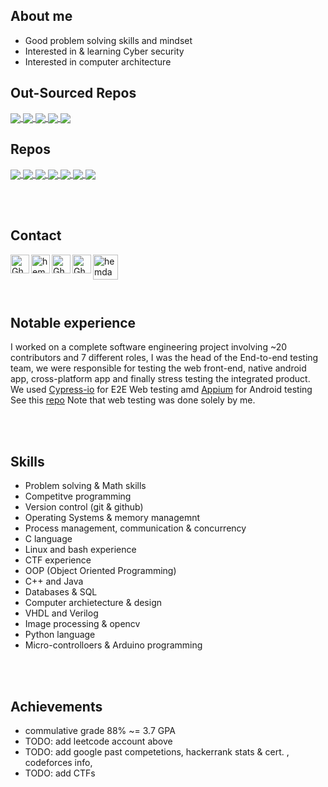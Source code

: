 ## About me
- Good problem solving skills and mindset
- Interested in & learning Cyber security
- Interested in computer architecture

<!--  
[![trophy](https://github-profile-trophy.vercel.app/?username=ghiathajam&theme=onedark)](https://github.com/ryo-ma/github-profile-trophy)
-->

<!--
[![GitHub Streak](https://github-readme-streak-stats.herokuapp.com?user=GhiathAJam&theme=dark&date_format=j%20M%5B%20Y%5D)](https://git.io/streak-stats)
-->

## Out-Sourced Repos
<a href="https://github.com/SE-Project-CMP-Tumbler/SE-Project-CMP-Testing">
  <img align="center" src="https://github-readme-stats.vercel.app/api/pin/?username=SE-Project-CMP-Tumbler&repo=SE-Project-CMP-Testing&theme=dark" />
</a>
<a href="https://github.com/Muhammad-saad-2000/Search-Engine">
  <img align="center" src="https://github-readme-stats.vercel.app/api/pin/?username=Muhammad-saad-2000&repo=Search-Engine&theme=dark" />
</a>
<a href="https://github.com/mostafa-elgendy22/Restaurant-Simulation">
  <img align="center" src="https://github-readme-stats.vercel.app/api/pin/?username=mostafa-elgendy22&repo=Restaurant-Simulation&theme=dark" />
</a>
<a href="https://github.com/Ahmed-walid/WGSA">
  <img align="center" src="https://github-readme-stats.vercel.app/api/pin/?username=Ahmed-walid&repo=WGSA&theme=dark" />
</a>
<a href="https://github.com/We2Am-BaSsem/Home-Automation-System">
  <img align="center" src="https://github-readme-stats.vercel.app/api/pin/?username=We2Am-BaSsem&repo=Home-Automation-System&theme=dark" />
</a>
<!--
 <a href="https://github.com/mostafa-elgendy22/Restaurant-Simulation">
  <img align="center" src="https://github-readme-stats.vercel.app/api/pin/?username=mostafa-elgendy22&repo=Restaurant-Simulation&theme=dark" />
</a>
 -->
 
<br />
 
## Repos
<a href="https://github.com/GhiathAjam/MIPS-Pipeline-Processor">
  <img align="center" src="https://github-readme-stats.vercel.app/api/pin/?username=GhiathAjam&repo=MIPS-Pipeline-Processor&theme=dark" />
</a>
<a href="https://github.com/GhiathAjam/Snake-Fight-X86-2P-Game">
  <img align="center" src="https://github-readme-stats.vercel.app/api/pin/?username=GhiathAjam&repo=Snake-Fight-X86-2P-Game&theme=dark" />
</a>
<a href="https://github.com/GhiathAjam/License-Plate-Recognition">
  <img align="center" src="https://github-readme-stats.vercel.app/api/pin/?username=GhiathAjam&repo=License-Plate-Recognition&theme=dark" />
</a>
<a href="https://github.com/GhiathAjam/Regular_PDE_Python">
  <img align="center" src="https://github-readme-stats.vercel.app/api/pin/?username=GhiathAjam&repo=Regular_PDE_Python&theme=dark" />
</a>
<a href="https://github.com/GhiathAjam/Snake_nd_Ladders">
  <img align="center" src="https://github-readme-stats.vercel.app/api/pin/?username=GhiathAjam&repo=Snake_nd_Ladders&theme=dark" />
</a>
<a href="https://github.com/GhiathAjam/AC_Circuit_Solver">
  <img align="center" src="https://github-readme-stats.vercel.app/api/pin/?username=GhiathAjam&repo=AC_Circuit_Solver&theme=dark" />
</a>
<a href="https://github.com/GhiathAjam/SPI_Interface">
  <img align="center" src="https://github-readme-stats.vercel.app/api/pin/?username=GhiathAjam&repo=SPI_Interface&theme=dark" />
</a>
<!--  
<a href="https://github.com/GhiathAjam/Snake-Fight-X86-2P-Game">
  <img align="center" src="https://github-readme-stats.vercel.app/api/pin/?username=GhiathAjam&repo=Snake-Fight-X86-2P-Game" />
</a>
-->

<br /> <br />
## Contact
<a href="https://www.linkedin.com/in/%D8%BA%D9%8A%D8%A7%D8%AB-%D8%B9%D8%AC%D9%85-738a85202/">
  <img align="left" alt="Gheiath's LinkdeIN" width="30px" src="https://cdn-icons-png.flaticon.com/512/174/174857.png" draggable="false" />
</a>
  
<a href="https://github.com/GhiathAjam" target="_blank">
  <img align="left" alt="hemdan's github" width="30px" src="https://cdn-icons.flaticon.com/png/512/2175/premium/2175377.png?token=exp=1636316220~hmac=02dbff62487e6f0d8879215b16b11076" />
</a>

<a href="https://www.hackerrank.com/ghiath_ajam01?hr_r=1" target="blank">
  <img align="left" alt="Gheiath's hackerrank" width="30px" src="https://assets.brandfolder.com/y9ol94wb/v/331198/view@2x.png?v=1591971279" draggable="false" />
</a>

<a href="mailto:ajamghiath@gmail.com" target="blank">
  <img align="left" alt="Gheiath's gmail" width="30px" src="https://cdn-icons-png.flaticon.com/512/281/281769.png" draggable="false" />
</a>

<a href="https://codeforces.com/profile/Ghieath" target="blank">
  <img align="left" alt="hemdan's codeforces" width="40px" src="https://raw.githubusercontent.com/rahuldkjain/github-profile-readme-generator/master/src/images/icons/Social/codeforces.svg" draggable="false" />
</a>

<br /> <br />
<br /> <br />
## Notable experience
I worked on a complete software engineering project involving ~20 contributors and 7 different roles, I was the head of the End-to-end testing team, we were responsible for testing the web front-end, native android app, cross-platform app and finally stress testing the integrated product. <br />
We used [Cypress-io](https://www.cypress.io/) for E2E Web testing amd [Appium](https://appium.io/) for Android testing <br />
See this [repo](https://github.com/SE-Project-CMP-Tumbler/SE-Project-CMP-Testing) Note that web testing was done solely by me.

<br /> <br />

## Skills
- Problem solving & Math skills
- Competitve programming
- Version control (git & github)
- Operating Systems & memory managemnt
- Process management, communication & concurrency
- C language 
- Linux and bash experience
- CTF experience
- OOP (Object Oriented Programming)
- C++ and Java
- Databases & SQL
- Computer archietecture & design
- VHDL and Verilog
- Image processing & opencv
- Python language
- Micro-controlloers & Arduino programming

<br /> <br />
## Achievements
- commulative grade 88% ~= 3.7 GPA
- TODO: add leetcode account above
- TODO: add google past competetions, hackerrank stats & cert. , codeforces info, 
- TODO: add CTFs
